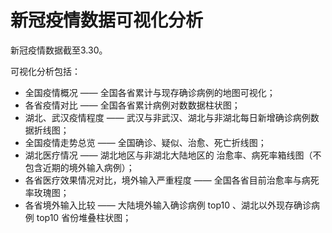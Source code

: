# 新冠疫情数据可视化分析

新冠疫情数据截至3.30。   

可视化分析包括：
* 全国疫情概况 —— 全国各省累计与现存确诊病例的地图可视化；
* 各省疫情对比 —— 全国各省累计病例对数数据柱状图；
* 湖北、武汉疫情程度 —— 武汉与非武汉、湖北与非湖北每日新增确诊病例数据折线图；
* 全国疫情走势总览 —— 全国确诊、疑似、治愈、死亡折线图；
* 湖北医疗情况 —— 湖北地区与非湖北大陆地区的 治愈率、病死率箱线图（不包含近期的境外输入病例）；
* 各省医疗效果情况对比，境外输入严重程度 —— 全国各省目前治愈率与病死率玫瑰图；
* 各省境外输入比较 —— 大陆境外输入确诊病例 top10 、湖北以外现存确诊病例 top10 省份堆叠柱状图；
